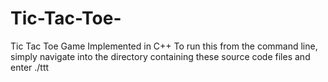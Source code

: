 # Tic-Tac-Toe-
Tic Tac Toe Game Implemented in C++
To run this from the command line, simply navigate into the directory containing these source code files and enter ./ttt
